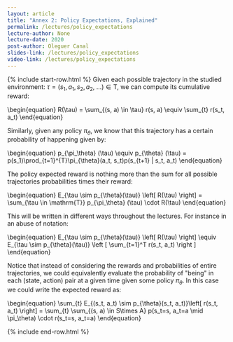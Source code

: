 ```yaml
---
layout: article
title: "Annex 2: Policy Expectations, Explained"
permalink: /lectures/policy_expectations
lecture-author: None
lecture-date: 2020
post-author: Oleguer Canal
slides-link: /lectures/policy_expectations
video-link: /lectures/policy_expectations
---
```


{% include start-row.html %}
Given each possible trajectory in the studied environment: $\tau = (s_1, a_1, s_2, a_2, \:...) \in \mathrm{T}$, we can compute its cumulative reward:

\begin{equation}
R(\tau) = \sum_{(s, a) \in \tau} r(s, a) \equiv \sum_{t} r(s_t, a_t)
\end{equation}

Similarly, given any policy $\pi_\theta$, we know that this trajectory has a certain probability of happening given by:

\begin{equation}
p_{\pi_\theta} (\tau) \equiv  p_{\theta} (\tau) = p(s_1)\prod_{t=1}^{T}\pi_{\theta}(a_t, s_t)p(s_{t+1} | s_t, a_t)
\end{equation}

The policy expected reward is nothing more than the sum for all possible trajectories probabilities times their reward:

\begin{equation}
E_{\tau \sim p_{\theta}(\tau)} \left[ R(\tau) \right] =
\sum_{\tau \in \mathrm{T}} p_{\pi_\theta} (\tau) \cdot R(\tau)
\end{equation}

This will be written in different ways throughout the lectures. For instance in an abuse of notation:

\begin{equation}
E_{\tau \sim p_{\theta}(\tau)} \left[ R(\tau) \right] \equiv
E_{\tau \sim p_{\theta}(\tau)}
\left [ \sum_{t=1}^T r(s_t, a_t) \right ]
\end{equation}

Notice that instead of considering the rewards and probabilities of entire trajectories, we could equivalently evaluate the probability of "being" in each (state, action) pair at a given time given some policy $\pi_\theta$.
In this case we could write the expected reward as:

\begin{equation}
\sum_{t} E_{(s_t, a_t) \sim p_{\theta}(s_t, a_t)}\left[ r(s_t, a_t) \right] =
\sum_{t} \sum_{(s, a) \in S\times A} p(s_t=s, a_t=a \mid \pi_\theta) \cdot r(s_t=s, a_t=a) 
\end{equation}

{% include end-row.html %}
